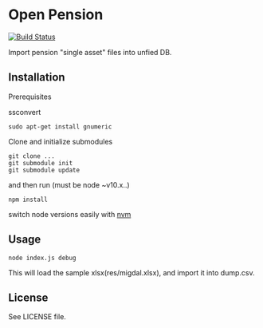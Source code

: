 # Open Pension
[![Build Status](https://travis-ci.org/hasadna/OpenPension.png?branch=master)](https://travis-ci.org/hasadna/OpenPension)

Import pension "single asset" files into unfied DB.


## Installation

Prerequisites

ssconvert
```shell
sudo apt-get install gnumeric
```

Clone and initialize submodules
```shell
git clone ...
git submodule init
git submodule update
```
and then run (must be node ~v10.x..)
```shell
npm install
```
switch node versions easily with [nvm](https://github.com/creationix/nvm)

    
## Usage

```shell
node index.js debug
```

This will load the sample xlsx(res/migdal.xlsx), and import it into dump.csv.

## License

See LICENSE file.
